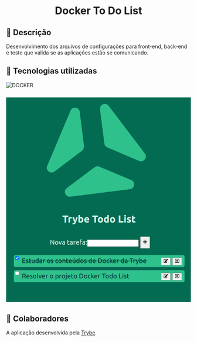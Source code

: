 <h1 align='center'>Docker To Do List</h1>

## :memo: Descrição
Desenvolvimento dos arquivos de configurações para front-end, back-end e teste que valida se as aplicações estão se comunicando.

## :wrench: Tecnologias utilizadas

<img alt="DOCKER" align="left" height="42px" src="https://cdn.jsdelivr.net/gh/devicons/devicon/icons/docker/docker-original-wordmark.svg"/>

![Docker](intro.gif)

## :handshake: Colaboradores
A aplicação desenvolvida pela [Trybe](https://www.betrybe.com/).